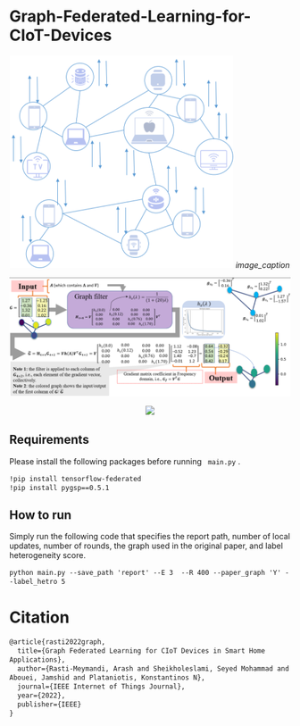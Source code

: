 # Graph-Federated-Learning-for-CIoT-Devices


<p align="center">
  <img src="imgs/graph_ex.png" width="400">
   <em>image_caption</em>
</p>

<p align="center">
   <img src="imgs/example.png" width="800">
</p>

<p align="center">
  <img src="imgs/fig4.png" width="800">
</p>

## Requirements
Please install the following packages before running ``` main.py``` .
```
!pip install tensorflow-federated
!pip install pygsp==0.5.1
```
## How to run
Simply run the following code that specifies the report path, number of local updates, number of rounds, the graph used in the original paper, and label heterogeneity score.
```
python main.py --save_path 'report' --E 3  --R 400 --paper_graph 'Y' --label_hetro 5
```

# Citation
```
@article{rasti2022graph,
  title={Graph Federated Learning for CIoT Devices in Smart Home Applications},
  author={Rasti-Meymandi, Arash and Sheikholeslami, Seyed Mohammad and Abouei, Jamshid and Plataniotis, Konstantinos N},
  journal={IEEE Internet of Things Journal},
  year={2022},
  publisher={IEEE}
}
```

